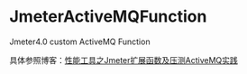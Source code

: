 # JmeterActiveMQFunction
Jmeter4.0 custom ActiveMQ Function

具体参照博客：[性能工具之Jmeter扩展函数及压测ActiveMQ实践](https://blog.csdn.net/zuozewei/article/details/82710274)
